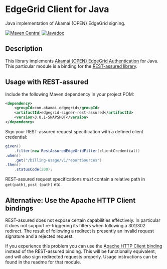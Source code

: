 # EdgeGrid Client for Java

Java implementation of Akamai {OPEN} EdgeGrid signing.

[![Maven Central](https://maven-badges.herokuapp.com/maven-central/com.akamai.edgegrid/edgegrid-signer-rest-assured/badge.svg)](https://maven-badges.herokuapp.com/maven-central/com.akamai.edgegrid/edgegrid-signer-rest-assured)
[![Javadoc](http://www.javadoc.io/badge/com.akamai.edgegrid/edgegrid-signer-rest-assured.svg)](http://www.javadoc.io/doc/com.akamai.edgegrid/edgegrid-signer-rest-assured)

## Description

This library implements [Akamai {OPEN} EdgeGrid Authentication][1] for Java.
This particular module is a binding for the [REST-assured library][2].

## Usage with REST-assured

Include the following Maven dependency in your project POM:

```xml
<dependency>
    <groupId>com.akamai.edgegrid</groupId>
    <artifactId>edgegrid-signer-rest-assured</artifactId>
    <version>3.0.1-SNAPSHOT</version>
</dependency>
```

Sign your REST-assured request specification with a defined client credential:

```java
given()
    .filter(new RestAssuredEdgeGridFilter(clientCredential))
.when()
    .get("/billing-usage/v1/reportSources")
.then()
    .statusCode(200);
```

REST-assured request specifications *must* contain a relative path in `get(path)`, `post
(path)` etc.


## Alternative: Use the Apache HTTP Client bindings

REST-assured does not expose certain capabilities effectively. In particular it
does not support re-triggering its filters when following a 301/302 redirect.
The result of following a redirect is presently an invalid request signature and
a rejected request.

If you experience this problem you can use the [Apache HTTP Client binding][3]
instead of the REST-assured binding. This will be functionally equivalent, and
will also sign redirected requests properly. Usage instructions can be found in
the readme for that module.

[1]: https://developer.akamai.com/introduction/Client_Auth.html
[2]: https://github.com/rest-assured/rest-assured
[3]: ../edgegrid-signer-apache-http-client

